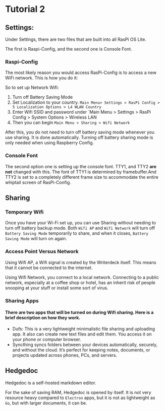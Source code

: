 # Tutorial 2

## Settings:

Under Settings, there are two files that are built into all RasPi OS Lite.

The first is Raspi-Config, and the second one is Console Font.

### Raspi-Config

The most likely reason you would access RasPi-Config is to access a new WiFi network. This is how you do it:

So to set up Network Wifi:
1. Turn off Battery Saving Mode
2. Set Localization to your country. `Main Menu> Settings > RasPi Config > 5 Localization Options > L4 WLAN Country`
3. Enter Wifi SSID and password under `Main Menu > Settings > RasPi Config > System Options > Wireless LAN
4. Then you can begin `Main Menu > Sharing > Wifi Network`

After this, you do not need to turn off battery saving mode whenever you use sharing. It is done automatically. Turning off battery sharing mode is only needed when using Raspberry Config.

### Console Font

The second option one is setting up the console font. TTY1, and TTY2 **are not** changed with this. The font of TTY1 is determined by framebuffer.And TTY2 is set to a completely different frame size to accommodate the entire whiptail screen of RasPi-Config.

## Sharing

### Temporary Wifi

Once you have your Wi-Fi set up, you can use Sharing without needing to turn off battery backup mode. Both `Wifi AP` and `Wifi Network` will turn off `Battery Saving Mode` temporarily to share, and when it closes, `Battery Saving Mode` will turn on again.

### Access Point Versus Network

Using Wifi AP, a Wifi signal is created by the Writerdeck itself. This means that it cannot be connected to the internet.

Using Wifi Network, you connect to a local network. Connecting to a public network, especially at a coffee shop or hotel, has an inherit risk of people snooping at your stuff or install some sort of virus.

### Sharing Apps

#### There are two apps that will be turned on during Wifi sharing. Here is a brief description on how they work.

- Dufs: This is a very lightweight minimalistic file sharing and uploading app. It also can create new text files and edit them. You access it on your phone or computer browser.
- Syncthing syncs folders between your devices automatically, securely, and without the cloud. It’s perfect for keeping notes, documents, or projects updated across phones, PCs, and servers.

## Hedgedoc

Hedgedoc is a self-hosted markdown editor.

For the sake of saving RAM, Hedgedoc is opened by itself. It is not very resource heavy compared to `Electron` apps, but it is not as lightweight as `Go`, but with larger documents, it can be. 


